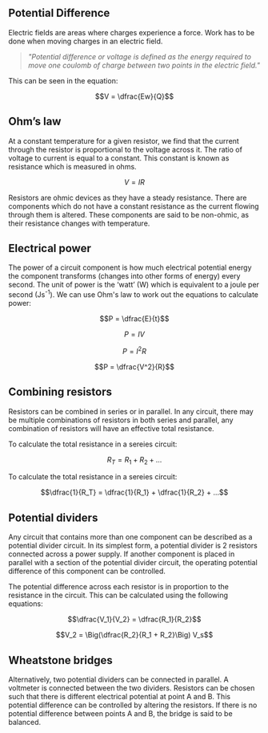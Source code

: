 ## Potential Difference
Electric fields are areas where charges experience a force. Work has to be done when moving charges in an electric field.

> *"Potential difference or voltage is defined as the energy required to move one coulomb of charge between two points in the electric field."*

This can be seen in the equation:

$$V = \dfrac{Ew}{Q}$$

## Ohm’s law
At a constant temperature for a given resistor, we find that the current through the resistor is proportional to the voltage across it. The ratio of voltage to current is equal to a constant. This constant is known as resistance which is measured in ohms.

$$V = IR$$

Resistors are ohmic devices as they have a steady resistance. There are components which do not have a constant resistance as the current flowing through them is altered. These components are said to be non-ohmic, as their resistance changes with temperature.

## Electrical power
The power of a circuit component is how much electrical potential energy the component transforms (changes into other forms of energy) every second. The unit of power is the ‘watt’ (W) which is equivalent to a joule per second (Js<sup>-1</sup>). We can use Ohm's law to work out the equations to calculate power:

$$P = \dfrac{E}{t}$$

$$P = IV$$

$$P = I^2R$$

$$P = \dfrac{V^2}{R}$$

## Combining resistors
Resistors can be combined in series or in parallel. In any circuit, there may be multiple combinations of resistors in both series and parallel, any combination of resistors will have an effective total resistance.

To calculate the total resistance in a sereies circuit:

$$R_T = R_1 + R_2 + ...$$

To calculate the total resistance in a sereies circuit:

$$\dfrac{1}{R_T} = \dfrac{1}{R_1} + \dfrac{1}{R_2} + ...$$

## Potential dividers
Any circuit that contains more than one component can be described as a potential divider circuit. In its simplest form, a potential divider is 2 resistors connected across a power supply. If another component is placed in parallel with a section of the potential divider circuit, the operating potential difference of this component can be controlled.

The potential difference across each resistor is in proportion to the resistance in the circuit. This can be calculated using the following equations:

$$\dfrac{V_1}{V_2} = \dfrac{R_1}{R_2}$$

$$V_2 = \Big(\dfrac{R_2}{R_1 + R_2}\Big) V_s$$

## Wheatstone bridges
Alternatively, two potential dividers can be connected in parallel. A voltmeter is connected between the two dividers. Resistors can be chosen such that there is different electrical potential at point A and B. This potential difference can be controlled by altering the resistors. If there is no potential difference between points A and B, the bridge is said to be balanced.

<!--Insert diagram?-->
